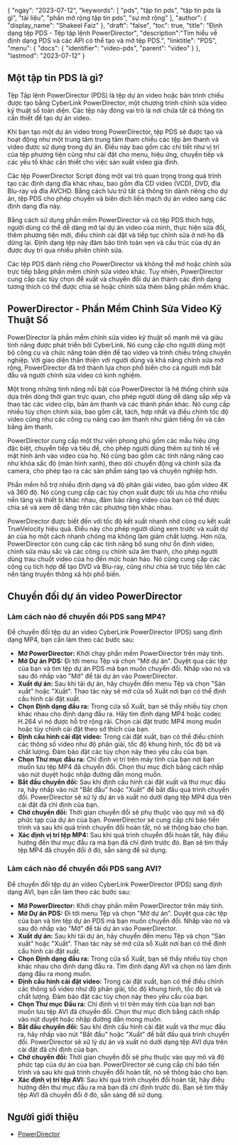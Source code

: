 {
"ngày": "2023-07-12",
  "keywords": [
"pds",
"tập tin pds",
"tập tin pds là gì",
"tài liệu",
"phần mở rộng tập tin pds",
"sự mở rộng"
],
  "author": {
"display_name": "Shakeel Faiz"
},
"draft": "false",
"toc": true,
"title": "Định dạng tệp PDS - Tệp tập lệnh PowerDirector",
  "description":"Tìm hiểu về định dạng PDS và các API có thể tạo và mở tệp PDS.",
  "linktitle": "PDS",
  "menu": {
    "docs": {
      "identifier": "video-pds",
      "parent": "video"
}
},
"lastmod": "2023-07-12"
}

## Một tập tin PDS là gì?

Tệp Tập lệnh PowerDirector (PDS) là tệp dự án video hoặc bản trình chiếu được tạo bằng CyberLink PowerDirector, một chương trình chỉnh sửa video kỹ thuật số toàn diện. Các tệp này đóng vai trò là nơi chứa tất cả thông tin cần thiết để tạo dự án video.

Khi bạn tạo một dự án video trong PowerDirector, tệp PDS sẽ được tạo và hoạt động như một trung tâm trung tâm tham chiếu các tệp âm thanh và video được sử dụng trong dự án. Điều này bao gồm các chi tiết như vị trí của tệp phương tiện cũng như cài đặt cho menu, hiệu ứng, chuyển tiếp và các yếu tố khác cần thiết cho việc sản xuất video gia đình.

Các tệp PowerDirector Script đóng một vai trò quan trọng trong quá trình tạo các định dạng đĩa khác nhau, bao gồm đĩa CD video (VCD), DVD, đĩa Blu-ray và đĩa AVCHD. Bằng cách lưu trữ tất cả thông tin dành riêng cho dự án, tệp PDS cho phép chuyển và biên dịch liền mạch dự án video sang các định dạng đĩa này.

Bằng cách sử dụng phần mềm PowerDirector và có tệp PDS thích hợp, người dùng có thể dễ dàng mở lại dự án video của mình, thực hiện sửa đổi, thêm phương tiện mới, điều chỉnh cài đặt và tiếp tục chỉnh sửa ở nơi họ đã dừng lại. Định dạng tệp này đảm bảo tính toàn vẹn và cấu trúc của dự án được duy trì qua nhiều phiên chỉnh sửa.

Các tệp PDS dành riêng cho PowerDirector và không thể mở hoặc chỉnh sửa trực tiếp bằng phần mềm chỉnh sửa video khác. Tuy nhiên, PowerDirector cung cấp các tùy chọn để xuất và chuyển đổi dự án thành các định dạng tương thích có thể được chia sẻ hoặc chỉnh sửa thêm bằng phần mềm khác.

## PowerDirector - Phần Mềm Chỉnh Sửa Video Kỹ Thuật Số

PowerDirector là phần mềm chỉnh sửa video kỹ thuật số mạnh mẽ và giàu tính năng được phát triển bởi CyberLink. Nó cung cấp cho người dùng một bộ công cụ và chức năng toàn diện để tạo video và trình chiếu trông chuyên nghiệp. Với giao diện thân thiện với người dùng và khả năng chỉnh sửa mở rộng, PowerDirector đã trở thành lựa chọn phổ biến cho cả người mới bắt đầu và người chỉnh sửa video có kinh nghiệm.

Một trong những tính năng nổi bật của PowerDirector là hệ thống chỉnh sửa dựa trên dòng thời gian trực quan, cho phép người dùng dễ dàng sắp xếp và thao tác các video clip, bản âm thanh và các thành phần khác. Nó cung cấp nhiều tùy chọn chỉnh sửa, bao gồm cắt, tách, hợp nhất và điều chỉnh tốc độ video cũng như các công cụ nâng cao âm thanh như giảm tiếng ồn và cân bằng âm thanh.

PowerDirector cung cấp một thư viện phong phú gồm các mẫu hiệu ứng đặc biệt, chuyển tiếp và tiêu đề, cho phép người dùng thêm sự tinh tế về mặt hình ảnh vào video của họ. Nó cũng bao gồm các tính năng nâng cao như khóa sắc độ (màn hình xanh), theo dõi chuyển động và chỉnh sửa đa camera, cho phép tạo ra các sản phẩm sáng tạo và chuyên nghiệp hơn.

Phần mềm hỗ trợ nhiều định dạng và độ phân giải video, bao gồm video 4K và 360 độ. Nó cũng cung cấp các tùy chọn xuất được tối ưu hóa cho nhiều nền tảng và thiết bị khác nhau, đảm bảo rằng video của bạn có thể được chia sẻ và xem dễ dàng trên các phương tiện khác nhau.

PowerDirector được biết đến với tốc độ kết xuất nhanh nhờ công cụ kết xuất TrueVelocity hiệu quả. Điều này cho phép người dùng xem trước và xuất dự án của họ một cách nhanh chóng mà không làm giảm chất lượng. Hơn nữa, PowerDirector còn cung cấp các tính năng bổ sung như ổn định video, chỉnh sửa màu sắc và các công cụ chỉnh sửa âm thanh, cho phép người dùng trau chuốt video của họ đến mức hoàn hảo. Nó cũng cung cấp các công cụ tích hợp để tạo DVD và Blu-ray, cũng như chia sẻ trực tiếp lên các nền tảng truyền thông xã hội phổ biến.

## Chuyển đổi dự án video PowerDirector

### Làm cách nào để chuyển đổi PDS sang MP4?

Để chuyển đổi tệp dự án video CyberLink PowerDirector (PDS) sang định dạng MP4, bạn cần làm theo các bước sau:

- **Mở PowerDirector:** Khởi chạy phần mềm PowerDirector trên máy tính.
- **Mở Dự án PDS:** Đi tới menu Tệp và chọn "Mở dự án". Duyệt qua các tệp của bạn và tìm tệp dự án PDS mà bạn muốn chuyển đổi. Nhấp vào nó và sau đó nhấp vào "Mở" để tải dự án vào PowerDirector.
- **Xuất dự án:** Sau khi tải dự án, hãy chuyển đến menu Tệp và chọn "Sản xuất" hoặc "Xuất". Thao tác này sẽ mở cửa sổ Xuất nơi bạn có thể định cấu hình cài đặt xuất.
- **Chọn Định dạng đầu ra:** Trong cửa sổ Xuất, bạn sẽ thấy nhiều tùy chọn khác nhau cho định dạng đầu ra. Hãy tìm định dạng MP4 hoặc codec H.264 vì nó được hỗ trợ rộng rãi. Chọn cài đặt trước MP4 mong muốn hoặc tùy chỉnh cài đặt theo sở thích của bạn.
- **Định cấu hình cài đặt video:** Trong cài đặt xuất, bạn có thể điều chỉnh các thông số video như độ phân giải, tốc độ khung hình, tốc độ bit và chất lượng. Đảm bảo đặt các tùy chọn này theo yêu cầu của bạn.
- **Chọn Thư mục đầu ra:** Chỉ định vị trí trên máy tính của bạn nơi bạn muốn lưu tệp MP4 đã chuyển đổi. Chọn thư mục đích bằng cách nhấp vào nút duyệt hoặc nhập đường dẫn mong muốn.
- **Bắt đầu chuyển đổi:** Sau khi định cấu hình cài đặt xuất và thư mục đầu ra, hãy nhấp vào nút "Bắt đầu" hoặc "Xuất" để bắt đầu quá trình chuyển đổi. PowerDirector sẽ xử lý dự án và xuất nó dưới dạng tệp MP4 dựa trên cài đặt đã chỉ định của bạn.
- **Chờ chuyển đổi:** Thời gian chuyển đổi sẽ phụ thuộc vào quy mô và độ phức tạp của dự án của bạn. PowerDirector sẽ cung cấp chỉ báo tiến trình và sau khi quá trình chuyển đổi hoàn tất, nó sẽ thông báo cho bạn.
- **Xác định vị trí tệp MP4:** Sau khi quá trình chuyển đổi hoàn tất, hãy điều hướng đến thư mục đầu ra mà bạn đã chỉ định trước đó. Bạn sẽ tìm thấy tệp MP4 đã chuyển đổi ở đó, sẵn sàng để sử dụng.

### Làm cách nào để chuyển đổi PDS sang AVI?

Để chuyển đổi tệp dự án video CyberLink PowerDirector (PDS) sang định dạng AVI, bạn cần làm theo các bước sau:

- **Mở PowerDirector:** Khởi chạy phần mềm PowerDirector trên máy tính.
- **Mở Dự án PDS:** Đi tới menu Tệp và chọn "Mở dự án". Duyệt qua các tệp của bạn và tìm tệp dự án PDS mà bạn muốn chuyển đổi. Nhấp vào nó và sau đó nhấp vào "Mở" để tải dự án vào PowerDirector.
- **Xuất dự án:** Sau khi tải dự án, hãy chuyển đến menu Tệp và chọn "Sản xuất" hoặc "Xuất". Thao tác này sẽ mở cửa sổ Xuất nơi bạn có thể định cấu hình cài đặt xuất.
- **Chọn Định dạng đầu ra:** Trong cửa sổ Xuất, bạn sẽ thấy nhiều tùy chọn khác nhau cho định dạng đầu ra. Tìm định dạng AVI và chọn nó làm định dạng đầu ra mong muốn.
- **Định cấu hình cài đặt video:** Trong cài đặt xuất, bạn có thể điều chỉnh các thông số video như độ phân giải, tốc độ khung hình, tốc độ bit và chất lượng. Đảm bảo đặt các tùy chọn này theo yêu cầu của bạn.
- **Chọn Thư mục Đầu ra:** Chỉ định vị trí trên máy tính của bạn nơi bạn muốn lưu tệp AVI đã chuyển đổi. Chọn thư mục đích bằng cách nhấp vào nút duyệt hoặc nhập đường dẫn mong muốn.
- **Bắt đầu chuyển đổi:** Sau khi định cấu hình cài đặt xuất và thư mục đầu ra, hãy nhấp vào nút "Bắt đầu" hoặc "Xuất" để bắt đầu quá trình chuyển đổi. PowerDirector sẽ xử lý dự án và xuất nó dưới dạng tệp AVI dựa trên cài đặt đã chỉ định của bạn.
- **Chờ chuyển đổi:** Thời gian chuyển đổi sẽ phụ thuộc vào quy mô và độ phức tạp của dự án của bạn. PowerDirector sẽ cung cấp chỉ báo tiến trình và sau khi quá trình chuyển đổi hoàn tất, nó sẽ thông báo cho bạn.
- **Xác định vị trí tệp AVI:** Sau khi quá trình chuyển đổi hoàn tất, hãy điều hướng đến thư mục đầu ra mà bạn đã chỉ định trước đó. Bạn sẽ tìm thấy tệp AVI đã chuyển đổi ở đó, sẵn sàng để sử dụng.
  

## Người giới thiệu
* [PowerDirector](https://en.wikipedia.org/wiki/PowerDirector)

